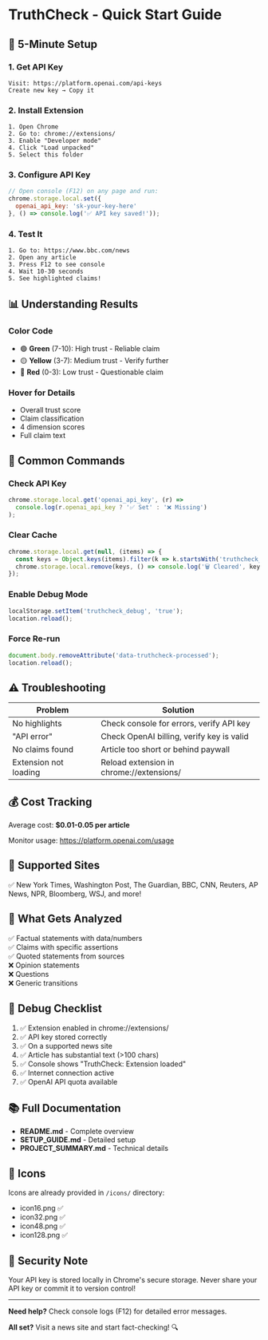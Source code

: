 # TruthCheck - Quick Start Guide

## 🚀 5-Minute Setup

### 1. Get API Key
```
Visit: https://platform.openai.com/api-keys
Create new key → Copy it
```

### 2. Install Extension
```
1. Open Chrome
2. Go to: chrome://extensions/
3. Enable "Developer mode"
4. Click "Load unpacked"
5. Select this folder
```

### 3. Configure API Key
```javascript
// Open console (F12) on any page and run:
chrome.storage.local.set({ 
  openai_api_key: 'sk-your-key-here' 
}, () => console.log('✅ API key saved!'));
```

### 4. Test It
```
1. Go to: https://www.bbc.com/news
2. Open any article
3. Press F12 to see console
4. Wait 10-30 seconds
5. See highlighted claims!
```

## 📊 Understanding Results

### Color Code
- 🟢 **Green** (7-10): High trust - Reliable claim
- 🟡 **Yellow** (3-7): Medium trust - Verify further  
- 🔴 **Red** (0-3): Low trust - Questionable claim

### Hover for Details
- Overall trust score
- Claim classification
- 4 dimension scores
- Full claim text

## 🔧 Common Commands

### Check API Key
```javascript
chrome.storage.local.get('openai_api_key', (r) => 
  console.log(r.openai_api_key ? '✅ Set' : '❌ Missing')
);
```

### Clear Cache
```javascript
chrome.storage.local.get(null, (items) => {
  const keys = Object.keys(items).filter(k => k.startsWith('truthcheck_cache_'));
  chrome.storage.local.remove(keys, () => console.log('🗑️ Cleared', keys.length));
});
```

### Enable Debug Mode
```javascript
localStorage.setItem('truthcheck_debug', 'true');
location.reload();
```

### Force Re-run
```javascript
document.body.removeAttribute('data-truthcheck-processed');
location.reload();
```

## ⚠️ Troubleshooting

| Problem | Solution |
|---------|----------|
| No highlights | Check console for errors, verify API key |
| "API error" | Check OpenAI billing, verify key is valid |
| No claims found | Article too short or behind paywall |
| Extension not loading | Reload extension in chrome://extensions/ |

## 💰 Cost Tracking

Average cost: **$0.01-0.05 per article**

Monitor usage: https://platform.openai.com/usage

## 📝 Supported Sites

✅ New York Times, Washington Post, The Guardian, BBC, CNN, Reuters, AP News, NPR, Bloomberg, WSJ, and more!

## 🎯 What Gets Analyzed

✅ Factual statements with data/numbers  
✅ Claims with specific assertions  
✅ Quoted statements from sources  
❌ Opinion statements  
❌ Questions  
❌ Generic transitions  

## 🐛 Debug Checklist

1. ✅ Extension enabled in chrome://extensions/
2. ✅ API key stored correctly
3. ✅ On a supported news site
4. ✅ Article has substantial text (>100 chars)
5. ✅ Console shows "TruthCheck: Extension loaded"
6. ✅ Internet connection active
7. ✅ OpenAI API quota available

## 📚 Full Documentation

- **README.md** - Complete overview
- **SETUP_GUIDE.md** - Detailed setup
- **PROJECT_SUMMARY.md** - Technical details

## 🎨 Icons

Icons are already provided in `/icons/` directory:
- icon16.png ✅
- icon32.png ✅
- icon48.png ✅
- icon128.png ✅

## 🔐 Security Note

Your API key is stored locally in Chrome's secure storage. Never share your API key or commit it to version control!

---

**Need help?** Check console logs (F12) for detailed error messages.

**All set?** Visit a news site and start fact-checking! 🔍

